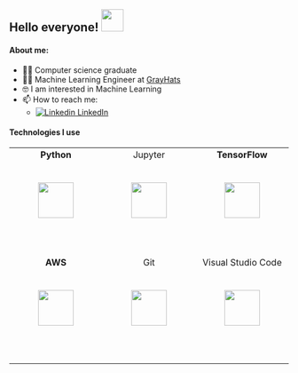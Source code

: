 <h2> Hello everyone! <img src="https://raw.githubusercontent.com/iampavangandhi/iampavangandhi/master/gifs/Hi.gif" width="40px"></h2>

#### About me:

- 👨‍🎓 Computer science graduate
- 👨‍💻 Machine Learning Engineer at [GrayHats](https://www.grayhats.com/es/)
- 🤓 I am interested in Machine Learning
- 📫 How to reach me: 
    - [![Linkedin](https://i.stack.imgur.com/gVE0j.png) LinkedIn](https://www.linkedin.com/in/tomasfernandezurbano)

<!--
**TomasFdez5/TomasFdez5** is a ✨ _special_ ✨ repository because its `README.md` (this file) appears on your GitHub profile.
-->

#### Technologies I use

<table>
  <tbody>
    <tr valign="top">
      <td width="25%" align="center" style="padding-bottom:3rem">
          <span><b>Python</b></span><br/><br/><br/>
         <img height="64px" src="https://cdn.svgporn.com/logos/python.svg">
         <br/><br/>
      </td>
      <td width="25%" align="center" style="padding-bottom:3rem">
        <span>Jupyter</span><br/><br/><br/>
        <img height="64px" src="https://cdn.svgporn.com/logos/jupyter.svg">
        <br/><br/>
      </td>
        <td width="25%" align="center" style="padding-bottom:3rem">
            <span><b>TensorFlow</b></span><br/><br/><br/>
        <img height="64px" src="https://cdn.svgporn.com/logos/tensorflow.svg">
        <br/><br/>
      </td>
    </tr>
    <tr valign="top">
      <td width="25%" align="center" style="padding-bottom:3rem">
          <span><b>AWS</b></span><br/><br/><br/>
         <img height="64px" src="https://cdn.svgporn.com/logos/aws.svg">
         <br/><br/>
      </td>
      <td width="25%" align="center" style="padding-bottom:3rem">
        <span>Git</span><br/><br/><br/>
        <img height="64px" src="https://cdn.svgporn.com/logos/git-icon.svg">
        <br/><br/>
      </td>
      <td width="25%" align="center" style="padding-bottom:3rem">
        <span>Visual Studio Code</span><br/><br/><br/>
        <img height="64px" src="https://cdn.svgporn.com/logos/visual-studio-code.svg">
        <br/><br/>
      </td>
    </tr>
  </tbody>
</table>
